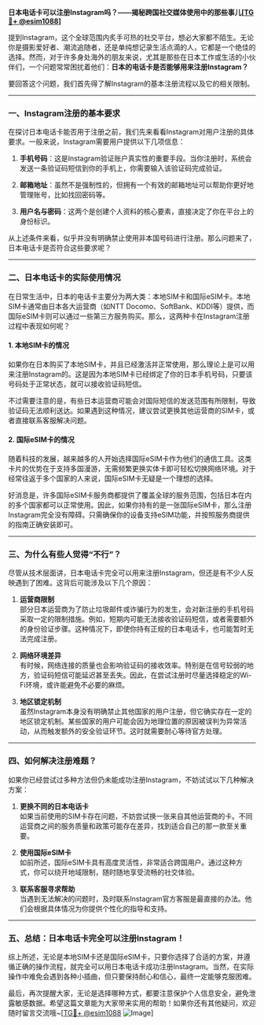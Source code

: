 **日本电话卡可以注册Instagram吗？——揭秘跨国社交媒体使用中的那些事儿[[TG💪+ @esim1088](https://t.me/s/esim1088)]**

提到Instagram，这个全球范围内炙手可热的社交平台，想必大家都不陌生。无论你是摄影爱好者、潮流追随者，还是单纯想记录生活点滴的人，它都是一个绝佳的选择。然而，对于许多身处海外的朋友来说，尤其是那些在日本工作或生活的小伙伴们，一个问题常常困扰着他们：**日本的电话卡是否能够用来注册Instagram？**

要回答这个问题，我们首先得了解Instagram的基本注册流程以及它的相关限制。

---

### **一、Instagram注册的基本要求**

在探讨日本电话卡能否用于注册之前，我们先来看看Instagram对用户注册的具体要求。一般来说，Instagram需要用户提供以下几项信息：

1. **手机号码**：这是Instagram验证账户真实性的重要手段。当你注册时，系统会发送一条验证码短信到你的手机上，你需要输入该验证码完成验证。
   
2. **邮箱地址**：虽然不是强制性的，但拥有一个有效的邮箱地址可以帮助你更好地管理账号，比如找回密码等。

3. **用户名与密码**：这两个是创建个人资料的核心要素，直接决定了你在平台上的身份标识。

从上述条件来看，似乎并没有明确禁止使用非本国号码进行注册。那么问题来了，日本电话卡是否符合这些要求呢？

---

### **二、日本电话卡的实际使用情况**

在日常生活中，日本的电话卡主要分为两大类：本地SIM卡和国际eSIM卡。本地SIM卡通常由日本各大运营商（如NTT Docomo、SoftBank、KDDI等）提供，而国际eSIM卡则可以通过一些第三方服务购买。那么，这两种卡在Instagram注册过程中表现如何呢？

#### **1. 本地SIM卡的情况**

如果你在日本购买了本地SIM卡，并且已经激活并正常使用，那么理论上是可以用来注册Instagram的。这是因为本地SIM卡已经绑定了你的日本手机号码，只要该号码处于正常状态，就可以接收验证码短信。

不过需要注意的是，有些日本运营商可能会对国际短信的发送范围有所限制，导致验证码无法顺利送达。如果遇到这种情况，建议尝试更换其他运营商的SIM卡，或者直接联系客服解决问题。

#### **2. 国际eSIM卡的情况**

随着科技的发展，越来越多的人开始选择国际eSIM卡作为他们的通信工具。这类卡片的优势在于支持多国漫游，无需频繁更换实体卡即可轻松切换网络环境。对于经常往返于多个国家的人来说，国际eSIM卡无疑是一个理想的选择。

好消息是，许多国际eSIM卡服务商都提供了覆盖全球的服务范围，包括日本在内的多个国家都可以正常使用。因此，如果你持有的是一张国际eSIM卡，那么注册Instagram完全没有障碍。只需确保你的设备支持eSIM功能，并按照服务商提供的指南正确安装即可。

---

### **三、为什么有些人觉得“不行”？**

尽管从技术层面讲，日本电话卡完全可以用来注册Instagram，但还是有不少人反映遇到了困难。这背后可能涉及以下几个原因：

1. **运营商限制**  
   部分日本运营商为了防止垃圾邮件或诈骗行为的发生，会对新注册的手机号码采取一定的限制措施。例如，短期内可能无法接收验证码短信，或者需要额外的身份验证步骤。这种情况下，即使你持有正规的日本电话卡，也可能暂时无法完成注册。

2. **网络环境差异**  
   有时候，网络连接的质量也会影响验证码的接收效率。特别是在信号较弱的地方，验证码短信可能延迟甚至丢失。因此，在尝试注册时尽量选择稳定的Wi-Fi环境，或许能避免不必要的麻烦。

3. **地区锁定机制**  
   虽然Instagram本身没有明确禁止其他国家的用户注册，但它确实存在一定的地区锁定机制。某些国家的用户可能会因为地理位置的原因被误判为异常活动，从而触发额外的安全验证环节。这时就需要耐心等待官方处理。

---

### **四、如何解决注册难题？**

如果你已经尝试过多种方法但仍未能成功注册Instagram，不妨试试以下几种解决方案：

1. **更换不同的日本电话卡**  
   如果当前使用的SIM卡存在问题，不妨尝试换一张来自其他运营商的卡。不同运营商之间的服务质量和政策可能存在差异，找到适合自己的那一款至关重要。

2. **使用国际eSIM卡**  
   如前所述，国际eSIM卡具有高度灵活性，非常适合跨国用户。通过这种方式，你可以绕开地域限制，随时随地享受流畅的社交体验。

3. **联系客服寻求帮助**  
   当遇到无法解决的问题时，及时联系Instagram官方客服是最直接的办法。他们会根据具体情况为你提供个性化的指导和支持。

---

### **五、总结：日本电话卡完全可以注册Instagram！**

综上所述，无论是本地SIM卡还是国际eSIM卡，只要你选择了合适的方案，并遵循正确的操作流程，就完全可以用日本电话卡成功注册Instagram。当然，在实际操作中难免会遇到各种小插曲，但只要保持耐心和信心，最终一定能够克服困难。

最后，再次提醒大家，无论是选择哪种方式，都要注意保护个人信息安全，避免泄露敏感数据。希望这篇文章能为大家带来实用的帮助！如果你还有其他疑问，欢迎随时留言交流哦~[[TG💪+ @esim1088](https://t.me/s/esim1088) ![Image](https://i.postimg.cc/4NQfJmqS/Snipaste-2025-05-13-00-14-12.png)]